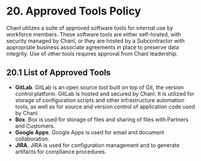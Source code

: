 # 20. Approved Tools Policy

Chanl utilizes a suite of approved software tools for internal use by workforce members. These software tools are either self-hosted, with security managed by Chanl, or they are hosted by a Subcontractor with appropriate business associate agreements in place to preserve data integrity. Use of other tools requires approval from Chanl leadership.

## 20.1 List of Approved Tools

* **GitLab**. GitLab is an open source tool built on top of Git, the version control platform. GitLab is hosted and secured by Chanl. It is utilized for storage of configuration scripts and other infrastructure automation tools, as well as for source and version control of application code used by Chanl.
* **Box**. Box is used for storage of files and sharing of files with Partners and Customers.
* **Google Apps**. Google Apps is used for email and document collaboration.
* **JIRA**. JIRA is used for configuration management and to generate artifacts for compliance procedures.
